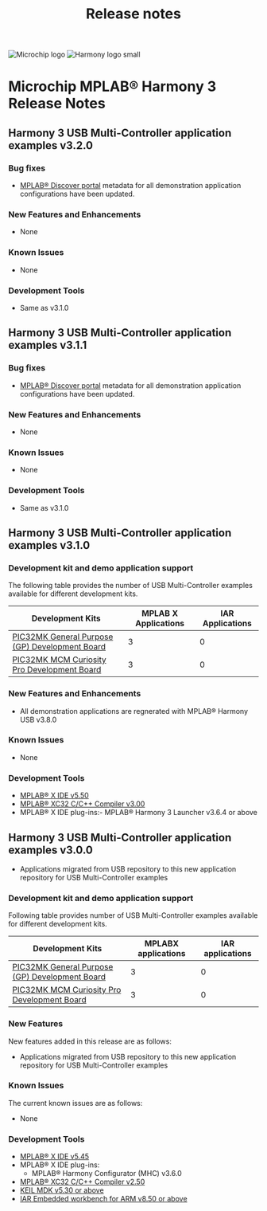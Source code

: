 ﻿---
title: Release notes
nav_order: 99
---

![Microchip logo](https://raw.githubusercontent.com/wiki/Microchip-MPLAB-Harmony/Microchip-MPLAB-Harmony.github.io/images/microchip_logo.png)
![Harmony logo small](https://raw.githubusercontent.com/wiki/Microchip-MPLAB-Harmony/Microchip-MPLAB-Harmony.github.io/images/microchip_mplab_harmony_logo_small.png)

# Microchip MPLAB® Harmony 3 Release Notes

## Harmony 3 USB Multi-Controller application examples v3.2.0
### Bug fixes
-   [MPLAB® Discover portal](https://mplab-discover.microchip.com/) metadata for all demonstration application configurations have been updated. 

### New Features and Enhancements

- None

### Known Issues

- None 

### Development Tools

- Same as v3.1.0 

## Harmony 3 USB Multi-Controller application examples v3.1.1
### Bug fixes
-   [MPLAB® Discover portal](https://mplab-discover.microchip.com/) metadata for all demonstration application configurations have been updated. 

### New Features and Enhancements

- None

### Known Issues

- None 

### Development Tools

- Same as v3.1.0 

## Harmony 3 USB Multi-Controller application examples v3.1.0

### Development kit and demo application support

The following table provides the number of USB Multi-Controller examples available for different development kits.

| Development Kits  | MPLAB X Applications | IAR Applications |
| ----------------- | ------------------- | ---------------- |
| [PIC32MK General Purpose (GP) Development Board](https://www.microchip.com/developmenttools/ProductDetails/dm320106)                  | 3  | 0 |
| [PIC32MK MCM Curiosity Pro Development Board](https://www.microchip.com/Developmenttools/ProductDetails/EV31E34A)                     | 3  | 0 |

### New Features and Enhancements

- All demonstration applications are regnerated with MPLAB® Harmony USB v3.8.0

### Known Issues

- None 

### Development Tools

- [MPLAB® X IDE v5.50](https://www.microchip.com/mplab/mplab-x-ide)
- [MPLAB® XC32 C/C++ Compiler v3.00](https://www.microchip.com/mplab/compilers)
- MPLAB® X IDE plug-ins:- MPLAB® Harmony 3 Launcher v3.6.4 or above

## Harmony 3 USB Multi-Controller application examples v3.0.0

- Applications migrated from USB repository to this new application repository for USB Multi-Controller examples

### Development kit and demo application support

Following table provides number of USB Multi-Controller examples available for different development kits.

| Development Kits  | MPLABX applications | IAR applications |
| ----------------- | ------------------- | ---------------- |
| [PIC32MK General Purpose (GP) Development Board](https://www.microchip.com/developmenttools/ProductDetails/dm320106)                  | 3  | 0 |
| [PIC32MK MCM Curiosity Pro Development Board](https://www.microchip.com/Developmenttools/ProductDetails/EV31E34A)                     | 3  | 0 |

### New Features

New features added in this release are as follows:

- Applications migrated from USB repository to this new application repository for USB Multi-Controller examples

### Known Issues

The current known issues are as follows:

- None

### Development Tools

- [MPLAB® X IDE v5.45](https://www.microchip.com/mplab/mplab-x-ide)
- MPLAB® X IDE plug-ins:
  - MPLAB® Harmony Configurator (MHC) v3.6.0
- [MPLAB® XC32 C/C++ Compiler v2.50](https://www.microchip.com/mplab/compilers)
- [KEIL MDK v5.30 or above](https://www2.keil.com/mdk5)
- [IAR Embedded workbench for ARM v8.50 or above](https://www.iar.com/iar-embedded-workbench/#!?architecture=Arm)
